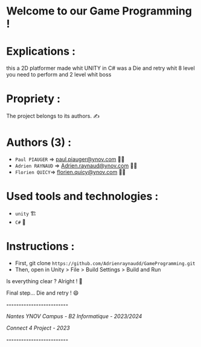 # Welcome to our Game Programming !


# Explications :

this a 2D platformer made whit UNITY in C# was a Die and retry whit 8 level you need to perform and 2 level whit boss


# Propriety :

The project belongs to its authors. ✍️


# Authors (3) :

- `Paul PIAUGER` => paul.piauger@ynov.com 👩‍🎓
- `Adrien RAYNAUD` => Adrien.raynaud@ynov.com 👨‍🎓
- `Florien QUICY`=> florien.quicy@ynov.com 👨‍🎓


# Used tools and technologies :

- `unity` 🏗️
- `C#` 🧪


# Instructions :

- First, git clone `https://github.com/Adrienraynaudd/GameProgramming.git`
- Then, open in Unity > File > Build Settings > Build and Run

Is everything clear ? Alright ! 🎉

Final step... Die and retry ! 😄


**-------------------------**

*Nantes YNOV Campus - B2 Informatique - 2023/2024*

*Connect 4 Project - 2023*

**-------------------------**